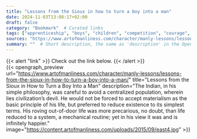 ```yaml
---
title: "Lessons from the Sioux in how to turn a boy into a man"
date: 2024-11-03T13:08:17+02:00
draft: false
category: "Bookmark"  # Curated links
tags: ["apprenticeship", "boys", "children", "competition", "courage", "generosity", "honor", "indigenous", "love", "men", "mentorship", "reverence", "silence", "storytelling", "wisdom"]
sources: "https://www.artofmanliness.com/character/manly-lessons/lessons-from-the-sioux-in-how-to-turn-a-boy-into-a-man/"  # URL of the linked site
summary: ""  # Short description, the same as 'description' in the OpenGraph preview
---
```


{{< alert "link" >}}
Check out the link below.
{{< /alert >}}
<br>
{{< opengraph_preview url="https://www.artofmanliness.com/character/manly-lessons/lessons-from-the-sioux-in-how-to-turn-a-boy-into-a-man/" title="Lessons from the Sioux in How to Turn a Boy Into a Man" description="The Indian, in his simple philosophy, was careful to avoid a centralized population, wherein lies civilization’s devil. He would not be forced to accept materialism as the basic principle of his life, but preferred to reduce existence to its simplest terms. His roving out-of-door life was more precarious, no doubt, than life reduced to a system, a mechanical routine; yet in his view it was and is infinitely happier." image="https://content.artofmanliness.com/uploads/2015/09/east4.jpg" >}}
